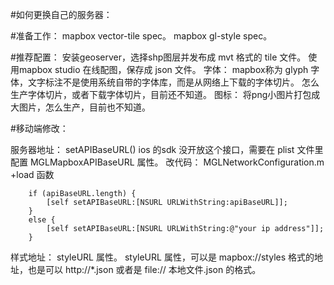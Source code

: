 #如何更换自己的服务器：

#准备工作：
mapbox vector-tile spec。
mapbox gl-style spec。

#推荐配置：
安装geoserver，选择shp图层并发布成 mvt 格式的 tile 文件。
使用mapbox studio 在线配图，保存成 json 文件。
字体： mapbox称为 glyph 字体，文字标注不是使用系统自带的字体库，而是从网络上下载的字体切片。
      怎么生产字体切片，或者下载字体切片，目前还不知道。
图标： 将png小图片打包成大图片，怎么生产，目前也不知道。

#移动端修改：

服务器地址：
setAPIBaseURL()
ios 的sdk 没开放这个接口，需要在 plist 文件里配置 MGLMapboxAPIBaseURL 属性。
改代码： MGLNetworkConfiguration.m +load 函数
```
    if (apiBaseURL.length) {
        [self setAPIBaseURL:[NSURL URLWithString:apiBaseURL]];
    }
    else {
        [self setAPIBaseURL:[NSURL URLWithString:@"your ip address"]];
    }
```

样式地址：
styleURL 属性。
styleURL 属性，可以是 mapbox://styles 格式的地址，也是可以 http://*.json 或者是 file:// 本地文件.json 的格式。

